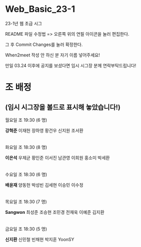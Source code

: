 # Web_Basic_23-1
23-1년 웹 초급 시그

README 파일 수정법 => 오른쪽 위의 연필 아이콘을 눌러 편집한다.

그 후 Commit Changes를 눌러 확정한다.

When2meet 작성 안 하신 분 자기 이름 넣어주세요!

만일 03.24 이후에 공지를 보셨다면 임시 시그장 분께 연락부탁드립니다!

# 조 배정
 (임시 시그장을 볼드로 표시해 놓았습니다!)
---

월요일 조 19:30 (6 명)

**강혁준** 이재헌 장하영 황건우 신지원 조서환
<br/><br/><br/>
화요일 조 18:30 (8 명)

**이은석** 우제균 황인준 이서진 남관영 이희원 홍소미 박세환
<br/><br/><br/>
수요일 조 18:30 (6 명)

**배윤재** 양동헌 박성빈 김세현 이승민 이수정
<br/><br/><br/>
목요일 조 18:30 (7 명)

**Sangwon** 최성준 조승현 조민경 전재욱 이예준 김지환
<br/><br/><br/>
금요일 조 18:30 (5 명)

**신지환** 신민철 빈채현 박지훈 YoonSY
